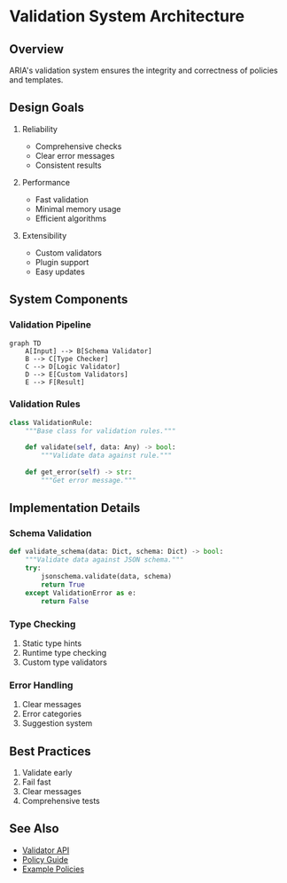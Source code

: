 # Validation System Architecture

## Overview

ARIA's validation system ensures the integrity and correctness of policies and templates.

## Design Goals

1. Reliability
   - Comprehensive checks
   - Clear error messages
   - Consistent results

2. Performance
   - Fast validation
   - Minimal memory usage
   - Efficient algorithms

3. Extensibility
   - Custom validators
   - Plugin support
   - Easy updates

## System Components

### Validation Pipeline

```mermaid
graph TD
    A[Input] --> B[Schema Validator]
    B --> C[Type Checker]
    C --> D[Logic Validator]
    D --> E[Custom Validators]
    E --> F[Result]
```

### Validation Rules

```python
class ValidationRule:
    """Base class for validation rules."""
    
    def validate(self, data: Any) -> bool:
        """Validate data against rule."""
        
    def get_error(self) -> str:
        """Get error message."""
```

## Implementation Details

### Schema Validation

```python
def validate_schema(data: Dict, schema: Dict) -> bool:
    """Validate data against JSON schema."""
    try:
        jsonschema.validate(data, schema)
        return True
    except ValidationError as e:
        return False
```

### Type Checking

1. Static type hints
2. Runtime type checking
3. Custom type validators

### Error Handling

1. Clear messages
2. Error categories
3. Suggestion system

## Best Practices

1. Validate early
2. Fail fast
3. Clear messages
4. Comprehensive tests

## See Also

- [Validator API](../api/validator.md)
- [Policy Guide](../guides/inheritance.md)
- [Example Policies](../examples/basic-policy.yml)

